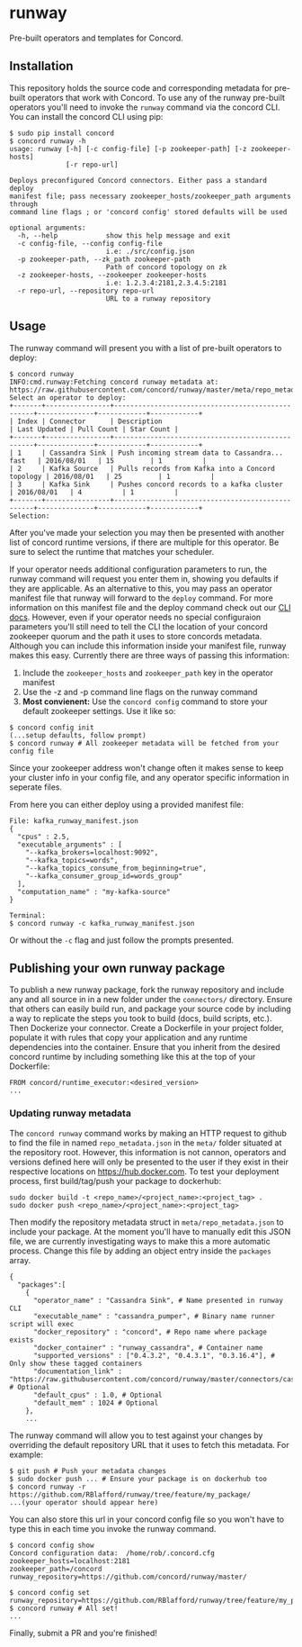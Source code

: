 # runway
Pre-built operators and templates for Concord.

## Installation

This repository holds the source code and corresponding metadata for pre-built operators
that work with Concord. To use any of the runway pre-built operators
you'll need to invoke the `runway` command via the concord CLI. You can install the 
concord CLI using pip:

```
$ sudo pip install concord
$ concord runway -h
usage: runway [-h] [-c config-file] [-p zookeeper-path] [-z zookeeper-hosts]
              [-r repo-url]

Deploys preconfigured Concord connectors. Either pass a standard deploy
manifest file; pass necessary zookeeper_hosts/zookeeper_path arguments through
command line flags ; or 'concord config' stored defaults will be used

optional arguments:
  -h, --help            show this help message and exit
  -c config-file, --config config-file
                        i.e: ./src/config.json
  -p zookeeper-path, --zk_path zookeeper-path
                        Path of concord topology on zk
  -z zookeeper-hosts, --zookeeper zookeeper-hosts
                        i.e: 1.2.3.4:2181,2.3.4.5:2181
  -r repo-url, --repository repo-url
                        URL to a runway repository
```

## Usage

The runway command will present you with a list of pre-built operators to deploy:

```
$ concord runway
INFO:cmd.runway:Fetching concord runway metadata at: https://raw.githubusercontent.com/concord/runway/master/meta/repo_metadata.json
Select an operator to deploy: 
+-------+----------------+--------------------------------------------------+--------------+------------+------------+
| Index | Connector      | Description                                      | Last Updated | Pull Count | Star Count |
+-------+----------------+--------------------------------------------------+--------------+------------+------------+
| 1     | Cassandra Sink | Push incoming stream data to Cassandra... fast   | 2016/08/01   | 15         | 1          |
| 2     | Kafka Source   | Pulls records from Kafka into a Concord topology | 2016/08/01   | 25         | 1          |
| 3     | Kafka Sink     | Pushes concord records to a kafka cluster        | 2016/08/01   | 4          | 1          |
+-------+----------------+--------------------------------------------------+--------------+------------+------------+
Selection: 
```

After you've made your selection you may then be presented with another list of
concord runtime versions, if there are multiple for this operator. Be sure to select
the runtime that matches your scheduler.

If your operator needs additional configuration parameters to run, the runway command
will request you enter them in, showing you defaults if they are applicable. As an 
alternative to this, you may pass an operator manifest file that runway will forward
to the `deploy` command. For more information on this manifest file and the deploy
command check out our
[CLI docs](http://concord.io/docs/tutorials/cli.html#computation-json-manifest). 
However, even if your operator needs no special configuraion parameters you'll still need to
tell the CLI the location of your concord zookeeper quorum and the path it uses to
store concords metadata. Although you can include this information inside your manifest
file, runway makes this easy. Currently there are three ways of passing this
information:

1. Include the `zookeeper_hosts` and `zookeeper_path` key in the operator manifest
2. Use the -z and -p command line flags on the runway command
3. **Most convienent:** Use the `concord config` command to store your default zookeeper settings. Use it like so:

```
$ concord config init
(...setup defaults, follow prompt)
$ concord runway # All zookeeper metadata will be fetched from your config file
```

Since your zookeeper address won't change often it makes sense to keep your cluster
info in your config file, and any operator specific information in seperate files.

From here you can either deploy using a provided manifest file:
```
File: kafka_runway_manifest.json
{
  "cpus" : 2.5,
  "executable_arguments" : [
	"--kafka_brokers=localhost:9092",
	"--kafka_topics=words",
	"--kafka_topics_consume_from_beginning=true",
	"--kafka_consumer_group_id=words_group"
  ],
  "computation_name" : "my-kafka-source"
}

Terminal:
$ concord runway -c kafka_runway_manifest.json
```

Or without the `-c` flag and just follow the prompts presented.

## Publishing your own runway package

To publish a new runway package, fork the runway repository and include any and all source in 
in a new folder under the `connectors/` directory. Ensure that others can easily build
run, and package your source code by including a way to replicate the steps you took to
build (docs, build scripts, etc.). Then Dockerize your connector. Create a Dockerfile
in your project folder, populate it with rules that copy your application and any
runtime dependencies into the container. Ensure that you inherit from the desired
concord runtime by including something like this at the top of your Dockerfile:

```
FROM concord/runtime_executor:<desired_version>
...
```

### Updating runway metadata

The `concord runway` command works by making an HTTP request to github to find the
file in named `repo_metadata.json` in the `meta/` folder situated at the repository
root. However, this information is not cannon, operators and versions defined here 
will only be presented to the user if they exist in their respective locations on
https://hub.docker.com. To test your deployment process, first build/tag/push your package
to dockerhub:

```
sudo docker build -t <repo_name>/<project_name>:<project_tag> .
sudo docker push <repo_name>/<project_name>:<project_tag>
```

Then modify the repository metadata struct in `meta/repo_metadata.json` to include
your package. At the moment you'll have to manually edit this JSON file, we are
currently investigating ways to make this a more automatic process. Change this
file by adding an object entry inside the `packages` array. 

```
{
  "packages":[
    {
      "operator_name" : "Cassandra Sink", # Name presented in runway CLI
      "executable_name" : "cassandra_pumper", # Binary name runner script will exec
      "docker_repository" : "concord", # Repo name where package exists
      "docker_container" : "runway_cassandra", # Container name
      "supported_versions" : ["0.4.3.2", "0.4.3.1", "0.3.16.4"], # Only show these tagged containers
      "documentation_link" : "https://raw.githubusercontent.com/concord/runway/master/connectors/cassandra/README.md", # Optional
      "default_cpus" : 1.0, # Optional
      "default_mem" : 1024 # Optional
    },
	...
```

The runway command will allow you to test against your changes by overriding the
default repository URL that it uses to fetch this metadata. For example:

```
$ git push # Push your metadata changes
$ sudo docker push ... # Ensure your package is on dockerhub too
$ concord runway -r https://github.com/RBlafford/runway/tree/feature/my_package/
...(your operator should appear here)
```

You can also store this url in your concord config file so you won't have to 
type this in each time you invoke the runway command.

```
$ concord config show
Concord configuration data:  /home/rob/.concord.cfg
zookeeper_hosts=localhost:2181
zookeeper_path=/concord
runway_repository=https://github.com/concord/runway/master/

$ concord config set runway_repository=https://github.com/RBlafford/runway/tree/feature/my_package/
$ concord runway # All set!
...
```

Finally, submit a PR and you're finished!
